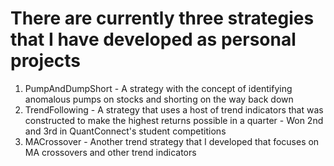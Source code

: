 # There are currently three strategies that I have developed as personal projects
  1. PumpAndDumpShort - A strategy with the concept of identifying anomalous pumps on stocks and shorting on the way back down
  2. TrendFollowing - A strategy that uses a host of trend indicators that was constructed to make the highest returns possible in a quarter - Won 2nd and 3rd in QuantConnect's student competitions
  3. MACrossover - Another trend strategy that I developed that focuses on MA crossovers and other trend indicators
